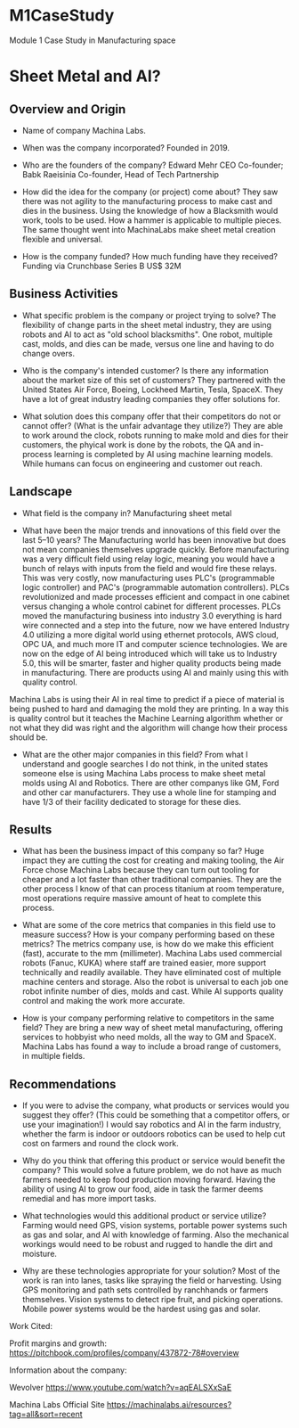 # M1CaseStudy
Module 1 Case Study in Manufacturing space
# Sheet Metal and AI?

## Overview and Origin

* Name of company
Machina Labs.

* When was the company incorporated?
Founded in 2019.

* Who are the founders of the company?
Edward Mehr CEO Co-founder; Babk Raeisinia Co-founder, Head of Tech Partnership

* How did the idea for the company (or project) come about?
They saw there was not agility to the manufacturing process to make cast and dies in the business. Using the knowledge of how a Blacksmith would work, tools to be used. How a hammer is applicable to multiple pieces. The same thought went into MachinaLabs make sheet metal creation flexible and universal.

* How is the company funded? How much funding have they received?
Funding via Crunchbase Series B US$ 32M

## Business Activities

* What specific problem is the company or project trying to solve?
The flexibility of change parts in the sheet metal industry, they are using robots and AI to act as "old school blacksmiths". One robot, multiple cast, molds, and dies can be made, versus one line and having to do change overs.

* Who is the company's intended customer? Is there any information about the market size of this set of customers?
They partnered with the United States Air Force, Boeing, Lockheed Martin, Tesla, SpaceX. They have a lot of great industry leading companies they offer solutions for.

* What solution does this company offer that their competitors do not or cannot offer? (What is the unfair advantage they utilize?)
They are able to work around the clock, robots running to make mold and dies for their customers, the phyical work is done by the robots, the QA and in-process learning is completed by AI using machine learning models. While humans can focus on engineering and customer out reach.


## Landscape

* What field is the company in?
Manufacturing sheet metal 

* What have been the major trends and innovations of this field over the last 5&ndash;10 years?
The Manufacturing world has been innovative but does not mean companies themselves upgrade quickly. Before manufacturing was a very difficult field using relay logic, meaning you would have a bunch of relays with inputs from the field and would fire these relays. This was very costly, now manufacturing uses PLC's (programmable logic controller) and PAC's (programmable automation controllers). PLCs revolutionized and made processes efficient and compact in one cabinet versus changing a whole control cabinet for different processes. PLCs moved the manufacturing business into industry 3.0 everything is hard wire connected and a step into the future, now we have entered Industry 4.0 utilizing a more digital world using ethernet protocols, AWS cloud, OPC UA, and much more IT and computer science technologies. We are now on the edge of AI being introduced which will take us to Industry 5.0, this will be smarter, faster and higher quality products being made in manufacturing. There are products using AI and mainly using this with quality control. 

Machina Labs is using their AI in real time to predict if a piece of material is being pushed to hard and damaging the mold they are printing. In a way this is quality control but it teaches the Machine Learning algorithm whether or not what they did was right and the algorithm will change how their process should be. 

* What are the other major companies in this field?
From what I understand and google searches I do not think, in the united states someone else is using Machina Labs process to make sheet metal molds using AI and Robotics. There are other companys like GM, Ford and other car manufacturers. They use a whole line for stamping and have 1/3 of their facility dedicated to storage for these dies. 
## Results

* What has been the business impact of this company so far?
Huge impact they are cutting the cost for creating and making tooling, the Air Force chose Machina Labs because they can turn out tooling for cheaper and a lot faster than other traditional companies. They are the other process I know of that can process titanium at room temperature, most operations require massive amount of heat to complete this process.

* What are some of the core metrics that companies in this field use to measure success? How is your company performing based on these metrics?
The metrics company use, is how do we make this efficient (fast), accurate to the mm (millimeter). Machina Labs used commercial robots (Fanuc, KUKA) where staff are trained easier, more support technically and readily available. They have eliminated cost of multiple machine centers and storage. Also the robot is universal to each job one robot infinite number of dies, molds and cast. While AI supports quality control and making the work more accurate. 

* How is your company performing relative to competitors in the same field?
They are bring a new way of sheet metal manufacturing, offering services to hobbyist who need molds, all the way to GM and SpaceX. Machina Labs has found a way to include a broad range of customers, in multiple fields. 

## Recommendations

* If you were to advise the company, what products or services would you suggest they offer? (This could be something that a competitor offers, or use your imagination!)
I would say robotics and AI in the farm industry, whether the farm is indoor or outdoors robotics can be used to help cut cost on farmers and round the clock work.  

* Why do you think that offering this product or service would benefit the company?
This would solve a future problem, we do not have as much farmers needed to keep food production moving forward. Having the ability of using AI to grow our food, aide in task the farmer deems remedial and has more import tasks. 

* What technologies would this additional product or service utilize?
Farming would need GPS, vision systems, portable power systems such as gas and solar, and AI with knowledge of farming. Also the mechanical workings would need to be robust and rugged to handle the dirt and moisture. 

* Why are these technologies appropriate for your solution?
Most of the work is ran into lanes, tasks like spraying the field or harvesting. Using GPS monitoring and path sets controlled by ranchhands or farmers themselves. Vision systems to detect ripe fruit, and picking operations. Mobile power systems would be the hardest using gas and solar.  


Work Cited:

Profit margins and growth:
https://pitchbook.com/profiles/company/437872-78#overview

Information about the company:

Wevolver
https://www.youtube.com/watch?v=aqEALSXxSaE

Machina Labs Official Site
https://machinalabs.ai/resources?tag=all&sort=recent
 